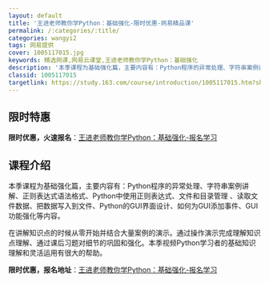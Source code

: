 ```yaml
---
layout: default
title: '王进老师教你学Python：基础强化-限时优惠-网易精品课'
permalink: /:categories/:title/
categories: wangyi2
tags: 网易提供
cover: 1005117015.jpg
keywords: 精选网课,网易云课堂,王进老师教你学Python：基础强化
description: '本季课程为基础强化篇，主要内容有：Python程序的异常处理、字符串案例讲解、正则表达式语法格式、Python中使用正则'
classid: 1005117015
targetlink: https://study.163.com/course/introduction/1005117015.htm?share=1&shareId=1025206652&utm_campaign=share&utm_medium=iphoneShare&utm_source=&utm_u=1025206652
---
```


## 限时特惠

**限时优惠，火速报名**：[王进老师教你学Python：基础强化-报名学习](https://study.163.com/course/introduction/1005117015.htm?share=1&shareId=1025206652&utm_campaign=share&utm_medium=iphoneShare&utm_source=&utm_u=1025206652)

## 课程介绍

本季课程为基础强化篇，主要内容有：Python程序的异常处理、字符串案例讲解、正则表达式语法格式、Python中使用正则表达式、文件和目录管理 、读取文件数据、把数据写入到文件、Python的GUI界面设计、如何为GUI添加事件、GUI功能强化等内容。

在讲解知识点的时候从零开始并结合大量案例的演示。通过操作演示完成理解知识点理解、通过课后习题对细节的巩固和强化。本季视频Python学习者的基础知识理解和灵活运用有很大的帮助。

**限时优惠，报名地址**：[王进老师教你学Python：基础强化-报名学习](https://study.163.com/course/introduction/1005117015.htm?share=1&shareId=1025206652&utm_campaign=share&utm_medium=iphoneShare&utm_source=&utm_u=1025206652)

